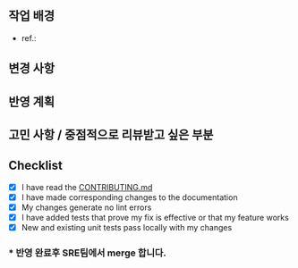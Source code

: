 <!-- 반영 요청은 PR 생성으로 완료됩니다, jira 이슈 생성하지 않으셔도 됩니다. -->  
<!-- 반영 계획 일자가 중요한 PR은 최소 하루 전 생성해주시고, 당일 요청 시 #dev_sre 채널에 리마인드 부탁드립니다. -->  

## 작업 배경 <!-- 필수 -->
<!-- 이슈 번호나 태스크 링크를 적고, 이 작업이 왜 필요한지 알려주세요. -->

- ref.:

## 변경 사항 <!-- 필수 -->
<!-- 이 PR이 머지되면 어떤 부분이 변경/추가되나요? -->


## 반영 계획 <!-- 필수 -->
<!-- alpha는 직접 반영하시면 됩니다. 원하는 배포 일시를 입력해주세요. -->
<!-- ex) 2021-04-07 오전 10시 -->  


## 고민 사항 / 중점적으로 리뷰받고 싶은 부분 <!-- 선택 사항 -->
<!-- 리뷰어들이 함께 고민해주었으면 하는 부분이 있나요? -->


## Checklist
- [x] I have read the [CONTRIBUTING.md]()
- [x] I have made corresponding changes to the documentation
- [x] My changes generate no lint errors
- [x] I have added tests that prove my fix is effective or that my feature works
- [x] New and existing unit tests pass locally with my changes

### \* 반영 완료후 SRE팀에서 merge 합니다.